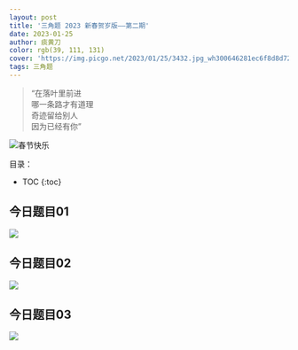 ```yaml
---
layout: post
title: '三角题 2023 新春贺岁版——第二期'
date: 2023-01-25
author: 痰黄刀
color: rgb(39, 111, 131)
cover: 'https://img.picgo.net/2023/01/25/3432.jpg_wh300646281ec6f8d8d72.jpeg'
tags: 三角题
---
```


> “在落叶里前进<br/>哪一条路才有道理<br/>奇迹留给别人<br/>因为已经有你”

<img src="https://img.picgo.net/2023/01/25/3432.jpg_wh300646281ec6f8d8d72.jpeg" alt="春节快乐" border="0" />

目录：

* TOC
{:toc}

## 今日题目01

![](https://img.picgo.net/2023/01/24/4b671c038c20a0ce6.jpeg)

## 今日题目02

![](https://img.picgo.net/2023/01/24/5822ed2b1e84a646a.jpeg)

## 今日题目03

![](https://img.picgo.net/2023/01/24/674b5b59c65d78311.jpeg)
